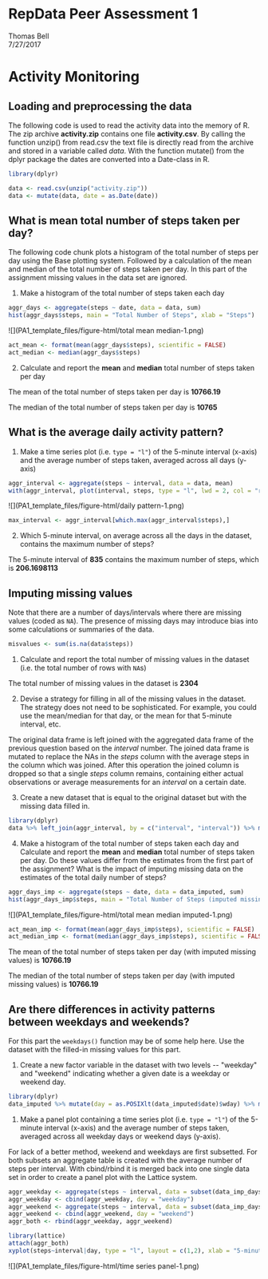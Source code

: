 # RepData Peer Assessment 1
Thomas Bell  
7/27/2017  

# Activity Monitoring


## Loading and preprocessing the data

The following code is used to read the activity data into the memory of R. The zip archive **activity.zip** contains one file **activity.csv**. By calling the function unzip() from read.csv the text file is directly read from the archive and stored in a variable called *data*. With the function mutate() from the dplyr package the dates are converted into a Date-class in R.


```r
library(dplyr)

data <- read.csv(unzip("activity.zip"))
data <- mutate(data, date = as.Date(date))
```

## What is mean total number of steps taken per day?

The following code chunk plots a histogram of the total number of steps per day using the Base plotting system. Followed by a calculation of the mean and median of the total number of steps taken per day. In this part of the assignment missing values in the data set are ignored.

1. Make a histogram of the total number of steps taken each day


```r
aggr_days <- aggregate(steps ~ date, data = data, sum)
hist(aggr_days$steps, main = "Total Number of Steps", xlab = "Steps")
```

![](PA1_template_files/figure-html/total mean median-1.png)<!-- -->

```r
act_mean <- format(mean(aggr_days$steps), scientific = FALSE)
act_median <- median(aggr_days$steps)
```

2. Calculate and report the **mean** and **median** total number of steps taken per day

The mean of the total number of steps taken per day is **10766.19**

The median of the total number of steps taken per day is **10765**


## What is the average daily activity pattern?

1. Make a time series plot (i.e. `type = "l"`) of the 5-minute interval (x-axis) and the average number of steps taken, averaged across all days (y-axis)


```r
aggr_interval <- aggregate(steps ~ interval, data = data, mean)
with(aggr_interval, plot(interval, steps, type = "l", lwd = 2, col = "red", main = "Time Series Average Number of Steps", xlab = "5-minute intervals"))
```

![](PA1_template_files/figure-html/daily pattern-1.png)<!-- -->

```r
max_interval <- aggr_interval[which.max(aggr_interval$steps),]
```

2. Which 5-minute interval, on average across all the days in the dataset, contains the maximum number of steps?

The 5-minute interval of **835** contains the maximum number of steps, which is **206.1698113**

## Imputing missing values

Note that there are a number of days/intervals where there are missing
values (coded as `NA`). The presence of missing days may introduce
bias into some calculations or summaries of the data.


```r
misvalues <- sum(is.na(data$steps))
```

1. Calculate and report the total number of missing values in the dataset (i.e. the total number of rows with `NA`s)

The total number of missing values in the dataset is **2304**

2. Devise a strategy for filling in all of the missing values in the dataset. The strategy does not need to be sophisticated. For example, you could use the mean/median for that day, or the mean for that 5-minute interval, etc.

The original data frame is left joined with the aggregated data frame of the previous question based on the *interval* number. The joined data frame is mutated to replace the NAs in the *steps* column with the average steps in the column which was joined. After this operation the joined column is dropped so that a single *steps* column remains, containing either actual observations or average measurements for an *interval* on a certain date.

3. Create a new dataset that is equal to the original dataset but with the missing data filled in.


```r
library(dplyr)
data %>% left_join(aggr_interval, by = c("interval", "interval")) %>% mutate(steps.x = as.double(steps.x)) %>% mutate(steps.x = if_else(is.na(steps.x), steps.y, steps.x)) %>% select(-steps.y) %>% rename(steps = steps.x)-> data_imputed
```

4. Make a histogram of the total number of steps taken each day and Calculate and report the **mean** and **median** total number of steps taken per day. Do these values differ from the estimates from the first part of the assignment? What is the impact of imputing missing data on the estimates of the total daily number of steps?


```r
aggr_days_imp <- aggregate(steps ~ date, data = data_imputed, sum)
hist(aggr_days_imp$steps, main = "Total Number of Steps (imputed missing values)", xlab = "Steps")
```

![](PA1_template_files/figure-html/total mean median imputed-1.png)<!-- -->

```r
act_mean_imp <- format(mean(aggr_days_imp$steps), scientific = FALSE)
act_median_imp <- format(median(aggr_days_imp$steps), scientific = FALSE)
```

The mean of the total number of steps taken per day (with imputed missing values) is **10766.19**

The median of the total number of steps taken per day (with imputed missing values) is **10766.19**


## Are there differences in activity patterns between weekdays and weekends?

For this part the `weekdays()` function may be of some help here. Use
the dataset with the filled-in missing values for this part.

1. Create a new factor variable in the dataset with two levels -- "weekday" and "weekend" indicating whether a given date is a weekday or weekend day.


```r
library(dplyr)
data_imputed %>% mutate(day = as.POSIXlt(data_imputed$date)$wday) %>% mutate(day = ifelse(day %in% 1:5, "weekday", "weekend")) %>% mutate(day = factor(.$day, c("weekday","weekend"))) -> data_imp_days
```

1. Make a panel plot containing a time series plot (i.e. `type = "l"`) of the 5-minute interval (x-axis) and the average number of steps taken, averaged across all weekday days or weekend days (y-axis). 

For lack of a better method, weekend and weekdays are first subsetted. For both subsets an aggregate table is created with the average number of steps per interval. With cbind/rbind it is merged back into one single data set in order to create a panel plot with the Lattice system.


```r
aggr_weekday <- aggregate(steps ~ interval, data = subset(data_imp_days, day == "weekday"), mean)
aggr_weekday <- cbind(aggr_weekday, day = "weekday")
aggr_weekend <- aggregate(steps ~ interval, data = subset(data_imp_days, day == "weekend"), mean)
aggr_weekend <- cbind(aggr_weekend, day = "weekend")
aggr_both <- rbind(aggr_weekday, aggr_weekend)

library(lattice)
attach(aggr_both)
xyplot(steps~interval|day, type = "l", layout = c(1,2), xlab = "5-minute interval", main = "Time Series Average Number of Steps")
```

![](PA1_template_files/figure-html/time series panel-1.png)<!-- -->
